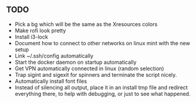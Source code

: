 TODO
---

- Pick a bg which will be the same as the Xresources colors
- Make rofi look pretty
- Install i3-lock
- Document how to connect to other networks on linux mint with the new setup
- Link ~/.ssh/config automatically
- Start the docker daemon on startup automatically
- Get VPN automatically connected in linux (random selection)
- Trap sigint and sigexit for spinners and terminate the script nicely.
- Automatically install font files
- Instead of silencing all output, place it in an install tmp file and redirect everything there,
  to help with debugging, or just to see what happened.
